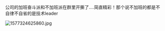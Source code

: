 公司的加班奋斗派和不加班派在群里开撕了....简直精彩！那个说不加班的都是不自律不自省的是技术leader

![1577324625860.jpg](https://i.loli.net/2019/12/26/WFTVayOpZeiv6j8.jpg)